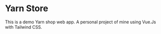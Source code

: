 # Yarn Store
This is a demo Yarn shop web app. A personal project of mine using Vue.Js with Tailwind CSS. 
